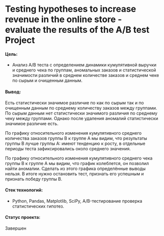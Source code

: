 # Testing hypotheses to increase revenue in the online store - evaluate the results of the A/B test Project

#### Цель: 
- Анализ А/В теста с определением динамики кумулятивной выручки и среднего чека по группам, аномальных заказов и статистической значимости различий в среднем количестве заказов и среднем чеке по сырым и очищенным данным.

#### Вывод:
Есть статистически значимое различие по как по сырым так и по очищенным данным по среднему количеству заказов между группами. По сырым данным нет статистически значимого различия по среднему чеку между группами. Однако после удаления аномалий статистически значимое различие есть.

По графику относительного изменения кумулятивного среднего количества заказов группы B к группе A мы видим, что результаты группы B лучше группы A: имеют тенденцию к росту, в отдельные периоды теста зафиксировались около среднего значения.

По графику относительного изменения кумулятивного среднего чека группы B к группе A мы видим, что график колеблется, он позволил найти аномалии. Сделать из этого графика определённые выводы нельзя. В итоге нужно остановить тест, признать его успешным и признать победу группы В.

#### Стек технологий:
- Python, Pandas, Matplotlib, SciPy, A/B-тестирование проверка статистических гипотез.

#### Статус проекта:
Завершен
